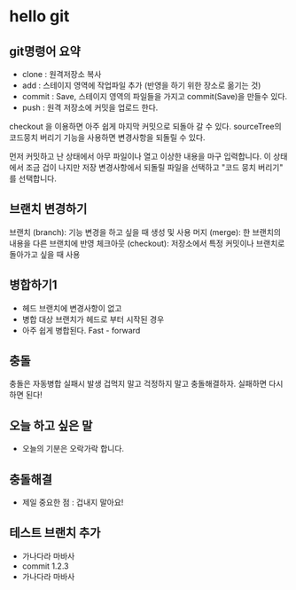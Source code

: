 # hello git

## git명령어 요약

- clone : 원격저장소 복사
- add : 스테이지 영역에 작업파일 추가 (반영을 하기 위한 장소로 옮기는 것)
- commit : Save, 스테이지 영역의 파일들을 가지고 commit(Save)을 만들수 있다.
- push : 원격 저장소에 커밋을 업로드 한다.

checkout 을 이용하면 아주 쉽게 마지막 커밋으로 되돌아 갈 수 있다.
sourceTree의 코드뭉치 버리기 기능을 사용하면 변경사항을 되돌릴 수 있다.


먼저 커밋하고 난 상태에서 아무 파일이나 열고 이상한 내용을 마구 입력합니다. 이 상태에서 조금 겁이 나지만 저장
변경사항에서 되돌릴 파일을 선택하고 "코드 뭉치 버리기" 를 선택합니다. 

## 브랜치 변경하기

브랜치 (branch): 기능 변경을 하고 싶을 때 생성 및 사용
머지 (merge): 한 브랜치의 내용을 다른 브랜치에 반영
체크아웃 (checkout): 저장소에서 특정 커밋이나 브랜치로 돌아가고 싶을 때 사용


## 병합하기1

- 헤드 브랜치에 변경사항이 없고
- 병합 대상 브랜치가 헤드로 부터 시작된 경우
- 아주 쉽게 병합된다. Fast - forward

## 충돌
충돌은 자동병합 실패시 발생
겁먹지 말고 걱정하지 말고 충돌해결하자.
실패하면 다시하면 된다!

## 오늘 하고 싶은 말
- 오늘의 기분은 오락가락 합니다. 

## 충돌해결

- 제일 중요한 점 : 겁내지 말아요!

## 테스트 브랜치 추가
 - 가나다라 마바사 
 - commit 1.2.3
 - 가나다라 마바사 